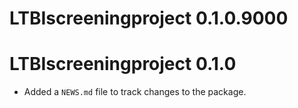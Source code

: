 # LTBIscreeningproject 0.1.0.9000

# LTBIscreeningproject 0.1.0

* Added a `NEWS.md` file to track changes to the package.
